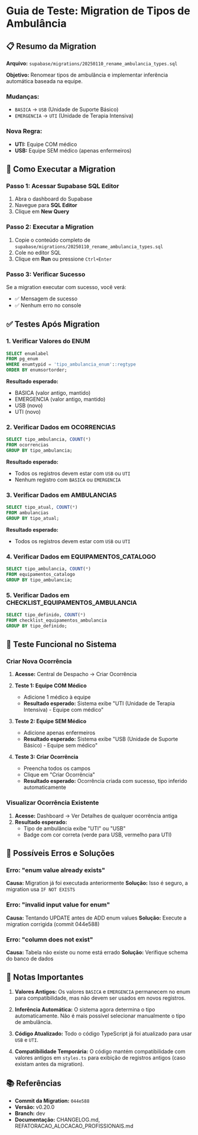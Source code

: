 # Guia de Teste: Migration de Tipos de Ambulância

## 📋 Resumo da Migration

**Arquivo:** `supabase/migrations/20250110_rename_ambulancia_types.sql`

**Objetivo:** Renomear tipos de ambulância e implementar inferência automática baseada na equipe.

### Mudanças:
- `BASICA` → `USB` (Unidade de Suporte Básico)
- `EMERGENCIA` → `UTI` (Unidade de Terapia Intensiva)

### Nova Regra:
- **UTI:** Equipe COM médico
- **USB:** Equipe SEM médico (apenas enfermeiros)

## 🔧 Como Executar a Migration

### Passo 1: Acessar Supabase SQL Editor
1. Abra o dashboard do Supabase
2. Navegue para **SQL Editor**
3. Clique em **New Query**

### Passo 2: Executar a Migration
1. Copie o conteúdo completo de `supabase/migrations/20250110_rename_ambulancia_types.sql`
2. Cole no editor SQL
3. Clique em **Run** ou pressione `Ctrl+Enter`

### Passo 3: Verificar Sucesso
Se a migration executar com sucesso, você verá:
- ✅ Mensagem de sucesso
- ✅ Nenhum erro no console

## ✅ Testes Após Migration

### 1. Verificar Valores do ENUM
```sql
SELECT enumlabel
FROM pg_enum
WHERE enumtypid = 'tipo_ambulancia_enum'::regtype
ORDER BY enumsortorder;
```

**Resultado esperado:**
- BASICA (valor antigo, mantido)
- EMERGENCIA (valor antigo, mantido)
- USB (novo)
- UTI (novo)

### 2. Verificar Dados em OCORRENCIAS
```sql
SELECT tipo_ambulancia, COUNT(*)
FROM ocorrencias
GROUP BY tipo_ambulancia;
```

**Resultado esperado:**
- Todos os registros devem estar com `USB` ou `UTI`
- Nenhum registro com `BASICA` ou `EMERGENCIA`

### 3. Verificar Dados em AMBULANCIAS
```sql
SELECT tipo_atual, COUNT(*)
FROM ambulancias
GROUP BY tipo_atual;
```

**Resultado esperado:**
- Todos os registros devem estar com `USB` ou `UTI`

### 4. Verificar Dados em EQUIPAMENTOS_CATALOGO
```sql
SELECT tipo_ambulancia, COUNT(*)
FROM equipamentos_catalogo
GROUP BY tipo_ambulancia;
```

### 5. Verificar Dados em CHECKLIST_EQUIPAMENTOS_AMBULANCIA
```sql
SELECT tipo_definido, COUNT(*)
FROM checklist_equipamentos_ambulancia
GROUP BY tipo_definido;
```

## 🧪 Teste Funcional no Sistema

### Criar Nova Ocorrência

1. **Acesse:** Central de Despacho → Criar Ocorrência

2. **Teste 1: Equipe COM Médico**
   - Adicione 1 médico à equipe
   - **Resultado esperado:** Sistema exibe "UTI (Unidade de Terapia Intensiva) - Equipe com médico"

3. **Teste 2: Equipe SEM Médico**
   - Adicione apenas enfermeiros
   - **Resultado esperado:** Sistema exibe "USB (Unidade de Suporte Básico) - Equipe sem médico"

4. **Teste 3: Criar Ocorrência**
   - Preencha todos os campos
   - Clique em "Criar Ocorrência"
   - **Resultado esperado:** Ocorrência criada com sucesso, tipo inferido automaticamente

### Visualizar Ocorrência Existente

1. **Acesse:** Dashboard → Ver Detalhes de qualquer ocorrência antiga
2. **Resultado esperado:**
   - Tipo de ambulância exibe "UTI" ou "USB"
   - Badge com cor correta (verde para USB, vermelho para UTI)

## 🚨 Possíveis Erros e Soluções

### Erro: "enum value already exists"
**Causa:** Migration já foi executada anteriormente
**Solução:** Isso é seguro, a migration usa `IF NOT EXISTS`

### Erro: "invalid input value for enum"
**Causa:** Tentando UPDATE antes de ADD enum values
**Solução:** Execute a migration corrigida (commit 044e588)

### Erro: "column does not exist"
**Causa:** Tabela não existe ou nome está errado
**Solução:** Verifique schema do banco de dados

## 📝 Notas Importantes

1. **Valores Antigos:** Os valores `BASICA` e `EMERGENCIA` permanecem no enum para compatibilidade, mas não devem ser usados em novos registros.

2. **Inferência Automática:** O sistema agora determina o tipo automaticamente. Não é mais possível selecionar manualmente o tipo de ambulância.

3. **Código Atualizado:** Todo o código TypeScript já foi atualizado para usar `USB` e `UTI`.

4. **Compatibilidade Temporária:** O código mantém compatibilidade com valores antigos em `styles.ts` para exibição de registros antigos (caso existam antes da migration).

## 📚 Referências

- **Commit da Migration:** `044e588`
- **Versão:** v0.20.0
- **Branch:** dev
- **Documentação:** CHANGELOG.md, REFATORACAO_ALOCACAO_PROFISSIONAIS.md

